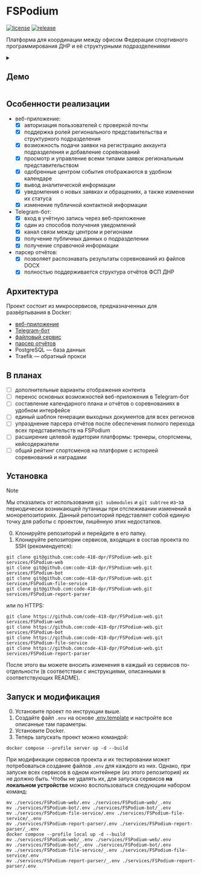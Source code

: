 # FSPodium

[![license](https://img.shields.io/github/license/code-418-dpr/FSPodium)](https://opensource.org/licenses/MIT)
[![release](https://img.shields.io/github/v/release/code-418-dpr/FSPodium?include_prereleases)](https://github.com/code-418-dpr/FSPodium/releases)

Платформа для координации между офисом Федерации спортивного программирования ДНР и её структурными подразделениями

<details>
  <summary><h2>Демо</h2></summary>
  <h3>Лендинг</h3>
  <img width="70%" src="https://github.com/user-attachments/assets/40e3d31f-1562-461c-8f19-207af52b6687" />
  <img width="70%" src="https://github.com/user-attachments/assets/5f741e2a-c969-49e8-b1bf-bbbcef4ad9d3" />
  <img width="70%" src="https://github.com/user-attachments/assets/30979753-d732-4083-8e61-d67ffc22ef91" />
  
  <h3>Публичный календарь соревнований</h3>
  <h4>Вид месяца</h4>
  <img width="70%" src="https://github.com/user-attachments/assets/cce59280-dada-4531-b10f-563bd8da436f" />
  <h4>Вид недели</h4>
  <img width="70%" src="https://github.com/user-attachments/assets/6a2a14c8-8603-434f-84de-57aa9f71ff02" />
  <h4>Фильтр подразделений</h4>
  <img width="70%" src="https://github.com/user-attachments/assets/b77e9259-e781-460e-9333-424f8ae161ee" />
  <h4>Карточка события</h4>
  <img width="70%" src="https://github.com/user-attachments/assets/db5d3540-3aef-4b00-a3b6-c33bec7e0a6e" />

  <h3>Интерфейс структурного подразделения</h3>
  <h4>Форма авторизации</h4>
  <img width="70%" src="https://github.com/user-attachments/assets/9c22303a-96f4-45f8-9f1d-a00d77d24d37" />
  <h4>Форма заявки на создание подразделения</h4>
  <img width="70%" src="https://github.com/user-attachments/assets/7a790d45-2025-4796-b47c-1b688950a84c" />
  <h4>Письмо со ссылкой после одобрения заявки</h4>
  <img width="70%" src="https://github.com/user-attachments/assets/daa9823a-70e9-441f-a468-f48a9e1afb13" />

  <h4>Статистика у структурного подразделения</h4>
  <img width="70%" src="https://github.com/user-attachments/assets/3f0723e5-cdc2-47dc-9279-ed2a2ec9a0f2" />
  <h4>Настройки уведомлений у подразделения</h4>
  <img width="70%" src="https://github.com/user-attachments/assets/d5f23e06-2365-45f9-91a1-58e1a622f1a0" />
  <h4>Раздел справочной информации у подразделения</h4>
  <img width="70%" src="https://github.com/user-attachments/assets/d4157a3c-14d3-4ca5-8c8b-8346afff64eb" />

  <h4>Форма подачи заявки на проведение мероприятия подразделением</h4>
  <img width="70%" src="https://github.com/user-attachments/assets/f3366904-1c8d-4681-a2da-6c89a8d9a879" />
  <h4>Заявка отобразилась в списке<h4>
  <img width="70%" src="https://github.com/user-attachments/assets/94d2c4b2-1f7e-4e8b-a348-43b1fd5a3d91" />
  <h4>Добавление файлов регламента и отчёта о проведении к событию<h4>
  <img width="70%" src="https://github.com/user-attachments/assets/a993a432-4b7f-496c-9668-40c3a1f16554" />
  <h4>Парсинг отчёта о проведении с выведением рейтингового списка</h4>
  <img width="70%" src="https://github.com/user-attachments/assets/75da1e20-6baa-4457-ae6f-c0cb89deea9f" />
  <h4>Просмотр PDF-файлов внутри браузера</h4>
  <img width="70%" src="https://github.com/user-attachments/assets/3f9d953b-56f8-4e1c-925c-835bc0bd2c4b" />

  <h3>Интерфейс регионального представительства</h3>
  <h4>Заявки на проведение мероприятий и регистрацию подразделений у регионального представительства</h4>
  <img width="70%" src="https://github.com/user-attachments/assets/1920e5dc-8a2b-495a-9c6d-86ae890d1127" />
  <h4>Событие появилось в календаре после одобрения заявки</h4>
  <img width="70%" src="https://github.com/user-attachments/assets/7a1c1026-f012-4c7f-a0d9-56c6da63cf5f" />
  <h4>Отклонение заявки</h4>
  <img width="70%" src="https://github.com/user-attachments/assets/8629e2d6-b5ef-45f8-af3f-bc0ee245d045" />
  
  <h4>Уведомления регионального представительства</h4>
  <img width="70%" alt="image" src="https://github.com/user-attachments/assets/a13574c6-55e5-43f9-8987-f7dce9d4048e" />
  <h4>Статистика регионального представительства</h4>
  <img width="70%" src="https://github.com/user-attachments/assets/e61c0f64-592f-4439-aa76-ce19612b734f" />
  <h4>Редактирование данных структурного подразделения региональным представительством</h4>
  <img width="70%" src="https://github.com/user-attachments/assets/1dcf3d01-2e1e-44d7-9ac1-27725666fbe0" />
</details>

## Особенности реализации

-   веб-приложение:
    -   [x] авторизация пользователей с проверкой почты
    -   [x] поддержка ролей регионального представительства и структурного подразделения
    -   [x] возможность подачи заявки на регистрацию аккаунта подразделения и добавление соревнований
    -   [x] просмотр и управление всеми типами заявок региональным представительством
    -   [x] одобренные центром события отображаются в удобном календаре
    -   [x] вывод аналитической информации
    -   [x] уведомления о новых заявках и обращениях, а также изменении их статуса
    -   [x] изменение публичной контактной информации
-   Telegram-бот:
    -   [x] вход в учётную запись через веб-приложение
    -   [x] один из способов получения уведомлений
    -   [x] канал связи между центром и регионами
    -   [x] получение публичных данных о подразделении
    -   [x] получение справочной информации
-   парсер отчётов:
    -   [x] позволяет распознавать результаты соревнований из файлов DOCX
    -   [x] полностью поддерживается структура отчётов ФСП ДНР

## Архитектура

Проект состоит из микросервисов, предназначенных для развёртывания в Docker:

- [веб-приложение](https://github.com/code-418-dpr/FSPodium-web)
- [Telegram-бот](https://github.com/code-418-dpr/FSPodium-bot)
- [файловый сервис](https://github.com/code-418-dpr/FSPodium-file-service)
- [парсер отчётов](https://github.com/code-418-dpr/FSPodium-report-parser)
- PostgreSQL — база данных
- Traefik — обратный прокси

## В планах
-   [ ] дополнительные варианты отображения контента
-   [ ] перенос основных возможностей веб-приложения в Telegram-бот
-   [ ] составление календарного плана и отчётов о соревнованиях в удобном интерфейсе
-   [ ] единый шаблон генерации выходных документов для всех регионов
-   [ ] упразднение парсера отчётов после обеспечения полного перехода всех представительств на FSPodium
-   [ ] расширение целевой аудитории платформы: тренеры, спортсмены, кейсодержатели
-   [ ] общий рейтинг спортсменов на платформе с историей соревнований и наградами

## Установка

> [!NOTE]
> Мы отказались от использования `git submodules` и `git subtree` из-за периодически возникающей путаницы при
> отслеживании изменений в монорепозиториях. Данный репозиторий представляет собой единую точку для работы с проектом,
> лишённую этих недостатков.

0. Клонируйте репозиторий и перейдите в его папку.
1. Клонируйте репозитории сервисов, входящих в состав проекта по SSH (рекомендуется):

```shell
git clone git@github.com:code-418-dpr/FSPodium-web.git services/FSPodium-web
git clone git@github.com:code-418-dpr/FSPodium-web.git services/FSPodium-bot
git clone git@github.com:code-418-dpr/FSPodium-web.git services/FSPodium-file-service
git clone git@github.com:code-418-dpr/FSPodium-web.git services/FSPodium-report-parser
```

или по HTTPS:

```shell
git clone https://github.com/code-418-dpr/FSPodium-web.git services/FSPodium-web
git clone https://github.com:code-418-dpr/FSPodium-web.git services/FSPodium-bot
git clone https://github.com:code-418-dpr/FSPodium-web.git services/FSPodium-file-service
git clone https://github.com:code-418-dpr/FSPodium-web.git services/FSPodium-report-parser
```

После этого вы можете вносить изменения в каждый из сервисов по-отдельности (в соответствии с инструкциями, описанными в
соответствующих README).

## Запуск и модификация

0. Установите проект по инструкции выше.
1. Создайте файл `.env` на основе [.env.template](.env.template) и настройте все описанные там параметры.
2. Установите Docker.
3. Теперь запускать проект можно командой:

```shell
docker compose --profile server up -d --build
```

При модификации сервисов проекта и их тестировании может потребоваться создание файлов `.env` для каждого из них. Однако, при запуске всех сервисов в одном контейнере (из этого репозитория) их не должно быть. Чтобы не удалять их, для запуска сервисов **на локальном устройстве** можно воспользоваться следующим набором команд:

```shell
mv ./services/FSPodium-web/.env ./services/FSPodium-web/_.env
mv ./services/FSPodium-bot/.env ./services/FSPodium-bot/_.env
mv ./services/FSPodium-file-service/.env ./services/FSPodium-file-service/_.env
mv ./services/FSPodium-report-parser/.env ./services/FSPodium-report-parser/_.env
docker compose --profile local up -d --build
mv ./services/FSPodium-web/_.env ./services/FSPodium-web/.env
mv ./services/FSPodium-bot/_.env ./services/FSPodium-bot/.env
mv ./services/FSPodium-file-service/_.env ./services/FSPodium-file-service/.env
mv ./services/FSPodium-report-parser/_.env ./services/FSPodium-report-parser/.env
```
